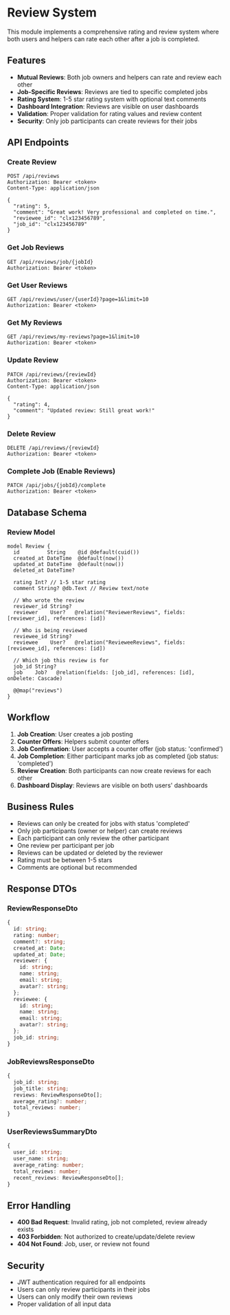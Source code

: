 # Review System

This module implements a comprehensive rating and review system where both users and helpers can rate each other after a job is completed.

## Features

- **Mutual Reviews**: Both job owners and helpers can rate and review each other
- **Job-Specific Reviews**: Reviews are tied to specific completed jobs
- **Rating System**: 1-5 star rating system with optional text comments
- **Dashboard Integration**: Reviews are visible on user dashboards
- **Validation**: Proper validation for rating values and review content
- **Security**: Only job participants can create reviews for their jobs

## API Endpoints

### Create Review
```http
POST /api/reviews
Authorization: Bearer <token>
Content-Type: application/json

{
  "rating": 5,
  "comment": "Great work! Very professional and completed on time.",
  "reviewee_id": "clx123456789",
  "job_id": "clx123456789"
}
```

### Get Job Reviews
```http
GET /api/reviews/job/{jobId}
Authorization: Bearer <token>
```

### Get User Reviews
```http
GET /api/reviews/user/{userId}?page=1&limit=10
Authorization: Bearer <token>
```

### Get My Reviews
```http
GET /api/reviews/my-reviews?page=1&limit=10
Authorization: Bearer <token>
```

### Update Review
```http
PATCH /api/reviews/{reviewId}
Authorization: Bearer <token>
Content-Type: application/json

{
  "rating": 4,
  "comment": "Updated review: Still great work!"
}
```

### Delete Review
```http
DELETE /api/reviews/{reviewId}
Authorization: Bearer <token>
```

### Complete Job (Enable Reviews)
```http
PATCH /api/jobs/{jobId}/complete
Authorization: Bearer <token>
```

## Database Schema

### Review Model
```prisma
model Review {
  id         String    @id @default(cuid())
  created_at DateTime  @default(now())
  updated_at DateTime  @default(now())
  deleted_at DateTime?

  rating Int? // 1-5 star rating
  comment String? @db.Text // Review text/note

  // Who wrote the review
  reviewer_id String?
  reviewer    User?   @relation("ReviewerReviews", fields: [reviewer_id], references: [id])

  // Who is being reviewed
  reviewee_id String?
  reviewee    User?   @relation("RevieweeReviews", fields: [reviewee_id], references: [id])

  // Which job this review is for
  job_id String?
  job    Job?   @relation(fields: [job_id], references: [id], onDelete: Cascade)

  @@map("reviews")
}
```

## Workflow

1. **Job Creation**: User creates a job posting
2. **Counter Offers**: Helpers submit counter offers
3. **Job Confirmation**: User accepts a counter offer (job status: 'confirmed')
4. **Job Completion**: Either participant marks job as completed (job status: 'completed')
5. **Review Creation**: Both participants can now create reviews for each other
6. **Dashboard Display**: Reviews are visible on both users' dashboards

## Business Rules

- Reviews can only be created for jobs with status 'completed'
- Only job participants (owner or helper) can create reviews
- Each participant can only review the other participant
- One review per participant per job
- Reviews can be updated or deleted by the reviewer
- Rating must be between 1-5 stars
- Comments are optional but recommended

## Response DTOs

### ReviewResponseDto
```typescript
{
  id: string;
  rating: number;
  comment?: string;
  created_at: Date;
  updated_at: Date;
  reviewer: {
    id: string;
    name: string;
    email: string;
    avatar?: string;
  };
  reviewee: {
    id: string;
    name: string;
    email: string;
    avatar?: string;
  };
  job_id: string;
}
```

### JobReviewsResponseDto
```typescript
{
  job_id: string;
  job_title: string;
  reviews: ReviewResponseDto[];
  average_rating?: number;
  total_reviews: number;
}
```

### UserReviewsSummaryDto
```typescript
{
  user_id: string;
  user_name: string;
  average_rating: number;
  total_reviews: number;
  recent_reviews: ReviewResponseDto[];
}
```

## Error Handling

- **400 Bad Request**: Invalid rating, job not completed, review already exists
- **403 Forbidden**: Not authorized to create/update/delete review
- **404 Not Found**: Job, user, or review not found

## Security

- JWT authentication required for all endpoints
- Users can only review participants in their jobs
- Users can only modify their own reviews
- Proper validation of all input data
